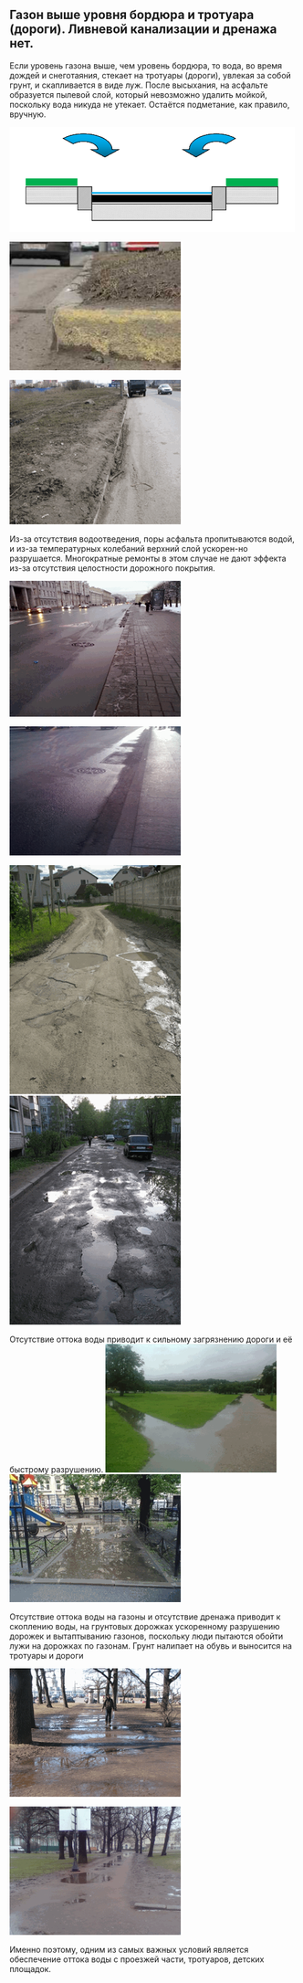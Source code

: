## Газон выше уровня бордюра и тротуара (дороги). Ливневой канализации и дренажа нет.

Если уровень газона выше, чем уровень бордюра, то вода, во время дождей и снеготаяния, стекает на тротуары (дороги), увлекая за собой грунт, и скапливается в виде луж. После высыхания, на асфальте образуется пылевой слой, который невозможно удалить мойкой, поскольку вода никуда не утекает. Остаётся подметание, как правило, вручную.



![уровень газона выше, чем уровень бордюра](/image/fig1_1.png "уровень газона выше, чем уровень бордюра")




![уровень газона выше, чем уровень бордюра](/image/fig1_2.jpg "уровень газона выше, чем уровень бордюра")



![уровень газона выше, чем уровень бордюра](/image/fig1_3.png "уровень газона выше, чем уровень бордюра")









Из-за отсутствия водоотведения, поры асфальта пропитываются водой, и из-за температурных колебаний верхний слой ускорен-но разрушается. Многократные ремонты в этом случае не дают эффекта из-за отсутствия целостности дорожного покрытия.

![2012 год – ремонт дороги целиком](/image/fig1_4.png "2012 год – ремонт дороги целиком")



![Врезка разрушенного примыкания 2013 год](/image/fig1_5.png "Врезка разрушенного примыкания 2013 год")


![Отсутствие оттока воды](/image/fig1_6.png "Отсутствие оттока воды")
![Отсутствие оттока воды](/image/fig1_7.png "Отсутствие оттока воды")

Отсутствие оттока воды приводит к сильному загрязнению дороги и её быстрому разрушению.
![Отсутствие оттока воды](/image/fig1_8.png "Отсутствие оттока воды")
![Отсутствие оттока воды](/image/fig1_9.png "Отсутствие оттока воды")

Отсутствие оттока воды на газоны и отсутствие дренажа приводит к скоплению воды, на грунтовых дорожках ускоренному разрушению дорожек и вытаптыванию газонов, поскольку люди пытаются обойти лужи на дорожках по газонам.
Грунт налипает на обувь и выносится на тротуары и дороги


![Эрмитажный садик март 2012](/image/fig1_10.png "Эрмитажный садик март 2012")


![Эрмитажный садик. Фото с противоположного конца дорожки Январь 2014 года](/image/fig1_11.png "Эрмитажный садик. Фото с противоположного конца дорожки Январь 2014 года")


Именно поэтому, одним из самых важных условий является обеспечение оттока воды с проезжей части, тротуаров, детских площадок.

